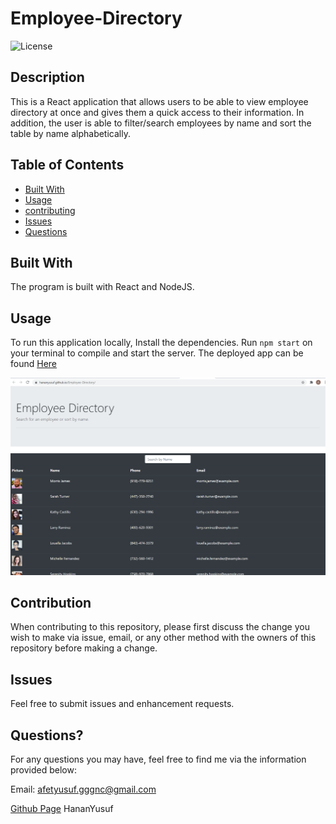 # Employee-Directory

![License](https://img.shields.io/badge/LICENSE-MIT-GREEN)
## Description

This is a React application that allows users to be able to view employee directory at once and gives them a quick access to their information. In addition, the user is able to filter/search employees by name and sort the table by name alphabetically. 

## Table of Contents

* [Built With](#builtwith)
* [Usage](#usage)
* [contributing](#credits)
* [Issues](#issues)
* [Questions](#questions)

## Built With
 The program is built with React and NodeJS.

## Usage
To run this application locally, Install the dependencies. Run `npm start` on your terminal to compile and start the server. The deployed app can be found [Here]( https://hananyusuf.github.io/Employee-Directory/)


![](./Image/img.png)

## Contribution

When contributing to this repository, please first discuss the change you wish to make via issue, email, or any other method with the owners of this repository before making a change.

## Issues

Feel free to submit issues and enhancement requests.


## Questions?

For any questions you may have, feel free to find me via the information provided below:

Email:
afetyusuf.gggnc@gmail.com

[Github Page](https://github.com/HananYusuf/)
HananYusuf

